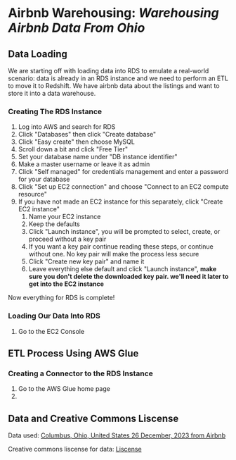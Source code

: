 # Airbnb Warehousing: _**Warehousing Airbnb Data From Ohio**_

## Data Loading

We are starting off with loading data into RDS to emulate a real-world scenario: data is already in an RDS instance and we need to perform an ETL to move it to Redshift. We have airbnb data about the listings and want to store it into a data warehouse.

### Creating The RDS Instance

1. Log into AWS and search for RDS
2. Click "Databases" then click "Create database"
3. Click "Easy create" then choose MySQL
4. Scroll down a bit and click "Free Tier"
5. Set your database name under "DB instance identifier"
6. Make a master username or leave it as admin
7. Click "Self managed" for credentials management and enter a password for your database
8. Click "Set up EC2 connection" and choose "Connect to an EC2 compute resource"
9. If you have not made an EC2 instance for this separately, click "Create EC2 instance"
   1. Name your EC2 instance
   2. Keep the defaults
   3. Click "Launch instance", you will be prompted to select, create, or proceed without a key pair
   4. If you want a key pair continue reading these steps, or continue without one. No key pair will make the process less secure
   5. Click "Create new key pair" and name it
   6. Leave everything else default and click "Launch instance", **make sure you don't delete the downloaded key pair. we'll need it later to get into the EC2 instance**

Now everything for RDS is complete!

### Loading Our Data Into RDS

1. Go to the EC2 Console

## ETL Process Using AWS Glue

### Creating a Connector to the RDS Instance

1. Go to the AWS Glue home page
2.

## Data and Creative Commons Liscense

Data used: [Columbus, Ohio, United States 26 December, 2023 from Airbnb][data_link]

Creative commons liscense for data: [Liscense][creative_liscense]

<!-- Images  -->

<!-- Uber Data -->

[ data_link ]: http://insideairbnb.com/get-the-data/
[ creative_liscense ]: http://creativecommons.org/licenses/by/4.0/
